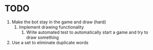 # TODO
1. Make the bot stay in the game and draw (hard)
	1. Implement drawing functionality
		1. Write automated test to automatically start a game and try to draw something
2. Use a set to eliminate duplicate words
